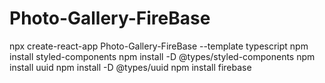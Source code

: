 # Photo-Gallery-FireBase

npx create-react-app Photo-Gallery-FireBase --template typescript
npm install styled-components
npm install -D @types/styled-components
npm install uuid
npm install -D @types/uuid
npm install firebase